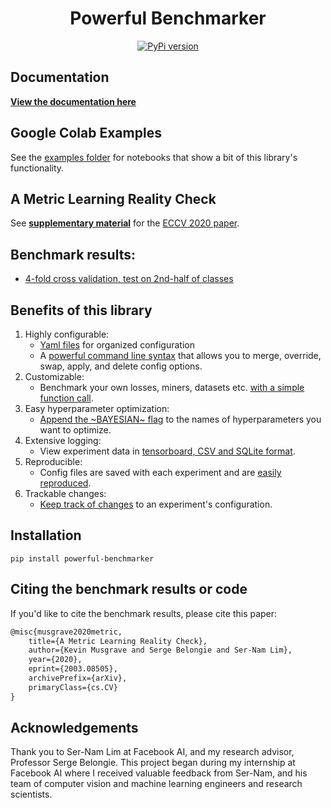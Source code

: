 <h1 align="center">
 Powerful Benchmarker
</h2>
<p align="center">
	
</h2>
<p align="center">
 <a href="https://badge.fury.io/py/powerful-benchmarker">
     <img alt="PyPi version" src="https://badge.fury.io/py/powerful-benchmarker.svg">
 </a>
 

## Documentation
[**View the documentation here**](https://kevinmusgrave.github.io/powerful-benchmarker/)

## Google Colab Examples
See the [examples folder](https://github.com/KevinMusgrave/powerful-benchmarker/tree/metric-learning/examples) for notebooks that show a bit of this library's functionality.

## A Metric Learning Reality Check
See [**supplementary material**](https://kevinmusgrave.github.io/powerful-benchmarker/papers/mlrc) for the [ECCV 2020 paper](https://arxiv.org/abs/2003.08505).

## Benchmark results: 
- [4-fold cross validation, test on 2nd-half of classes](https://docs.google.com/spreadsheets/d/1brUBishNxmld-KLDAJewIc43A4EVZk3gY6yKe8OIKbY/edit?usp=sharing)

## Benefits of this library
1. Highly configurable: 
   - [Yaml files](https://kevinmusgrave.github.io/powerful-benchmarker/yaml_syntax/) for organized configuration
   - A [powerful command line syntax](https://kevinmusgrave.github.io/powerful-benchmarker/cl_syntax/) that allows you to merge, override, swap, apply, and delete config options.
2. Customizable: 
   - Benchmark your own losses, miners, datasets etc. [with a simple function call](https://kevinmusgrave.github.io/powerful-benchmarker/custom/).
3. Easy hyperparameter optimization:
   - [Append the \~BAYESIAN\~ flag](https://kevinmusgrave.github.io/powerful-benchmarker/hyperparams/) to the names of hyperparameters you want to optimize.
4. Extensive logging:
   - View experiment data in [tensorboard, CSV and SQLite format](https://kevinmusgrave.github.io/powerful-benchmarker/#view-experiment-data).
5. Reproducible:
   - Config files are saved with each experiment and are [easily reproduced](https://kevinmusgrave.github.io/powerful-benchmarker/#reproduce-an-experiment).
6. Trackable changes:
   - [Keep track of changes](https://kevinmusgrave.github.io/powerful-benchmarker/#keep-track-of-changes) to an experiment's configuration.

## Installation
```
pip install powerful-benchmarker
```

## Citing the benchmark results or code
If you'd like to cite the benchmark results, please cite this paper:
```latex
@misc{musgrave2020metric,
    title={A Metric Learning Reality Check},
    author={Kevin Musgrave and Serge Belongie and Ser-Nam Lim},
    year={2020},
    eprint={2003.08505},
    archivePrefix={arXiv},
    primaryClass={cs.CV}
}
```

## Acknowledgements
Thank you to Ser-Nam Lim at Facebook AI, and my research advisor, Professor Serge Belongie. This project began during my internship at Facebook AI where I received valuable feedback from Ser-Nam, and his team of computer vision and machine learning engineers and research scientists.
